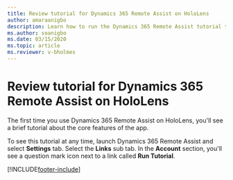 ```yaml
---
title: Review tutorial for Dynamics 365 Remote Assist on HoloLens
author: amaraanigbo
description: Learn how to run the Dynamics 365 Remote Assist tutorial to learn about core features.
ms.author: soanigbo
ms.date: 03/15/2020
ms.topic: article
ms.reviewer: v-bholmes
---
```


# Review tutorial for Dynamics 365 Remote Assist on HoloLens

The first time you use Dynamics 365 Remote Assist on HoloLens, you'll see a brief tutorial about the core features of the app. 

To see this tutorial at any time, launch Dynamics 365 Remote Assist and select **Settings** tab. Select the **Links** sub tab. In the **Account** section, you'll see a question mark icon next to a link called **Run Tutorial**.




[!INCLUDE[footer-include](../includes/footer-banner.md)]
